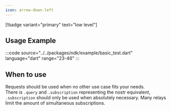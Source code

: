 ```yaml
---
icon: arrow-down-left
---
```


[!badge variant="primary" text="low level"]

## Usage Example

:::code source="../../packages/ndk/example/basic_test.dart" language="dart" range="23-46" :::

## When to use

Requests should be used when no other use case fits your needs. \
There is `.query` and `.subscription` representing the nostr equivalent, `.subscription` should only be used when absolutely necessary. Many relays limit the amount of simultaneous subscriptions.
